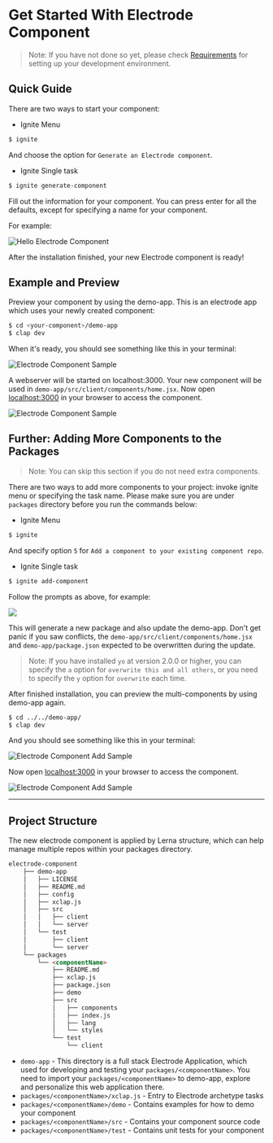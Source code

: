 # Get Started With Electrode Component

> Note: If you have not done so yet, please check [Requirements](/overview/requirements.md) for setting up your development environment.

## Quick Guide

There are two ways to start your component:

-   Ignite Menu

```bash
$ ignite
```

And choose the option for `Generate an Electrode component`.

-   Ignite Single task

```bash
$ ignite generate-component
```

Fill out the information for your component. You can press enter for all the defaults, except for specifying a name for your component.

For example:

![Hello Electrode Component](/images/component-dev-started.png)

After the installation finished, your new Electrode component is ready!

## Example and Preview

Preview your component by using the demo-app. This is an electrode app which uses your newly created component:

```bash
$ cd <your-component>/demo-app
$ clap dev
```

When it's ready, you should see something like this in your terminal:

![Electrode Component Sample](/images/dev-started.png)

A webserver will be started on localhost:3000. Your new component will be used in `demo-app/src/client/components/home.jsx`. Now open [localhost:3000](http://localhost:3000/) in your browser to access the component.

![Electrode Component Sample](/images/edit-me.png)

## Further: Adding More Components to the Packages

> Note: You can skip this section if you do not need extra components.

There are two ways to add more components to your project: invoke ignite menu or specifying the task name.
Please make sure you are under `packages` directory before you run the commands below:

-   Ignite Menu

```bash
$ ignite
```

And specify option `5` for `Add a component to your existing component repo`.

-   Ignite Single task

```bash
$ ignite add-component
```

Follow the prompts as above, for example:

![](/images/generator-component-add.png)

This will generate a new package and also update the demo-app. Don't get panic if you saw conflicts, the `demo-app/src/client/components/home.jsx` and `demo-app/package.json` expected to be overwritten during the update.

> Note: If you have installed `yo` at version 2.0.0 or higher, you can specify the `a` option for `overwrite this and all others`, or you need to specify the `y` option for `overwrite` each time.

After finished installation, you can preview the multi-components by using demo-app again.

```bash
$ cd ../../demo-app/
$ clap dev
```

And you should see something like this in your terminal:

![Electrode Component Add Sample](/images/dev-started.png)

Now open [localhost:3000](http://localhost:3000/) in your browser to access the component.

![Electrode Component Add Sample](/images/edit-me2.png)

* * *

## Project Structure

The new electrode component is applied by Lerna structure, which can help manage multiple repos within your packages directory.

```markdown
electrode-component
    ├── demo-app
    │   ├── LICENSE
    │   ├── README.md
    │   ├── config
    │   ├── xclap.js
    │   ├── src
    │   │   ├── client
    │   │   └── server
    │   └── test
    │       ├── client
    │       └── server
    └── packages
        └── <componentName>
            ├── README.md
            ├── xclap.js
            ├── package.json
            ├── demo
            ├── src
            │   ├── components
            │   ├── index.js
            │   ├── lang
            │   └── styles
            └── test
                └── client
```

-   `demo-app` - This directory is a full stack Electrode Application, which used for developing and testing your `packages/<componentName>`. You need to import your `packages/<componentName>` to demo-app, explore and personalize this web application there.
-   `packages/<componentName>/xclap.js` - Entry to Electrode archetype tasks
-   `packages/<componentName>/demo` - Contains examples for how to demo your component
-   `packages/<componentName>/src` - Contains your component source code
-   `packages/<componentName>/test` - Contains unit tests for your component
